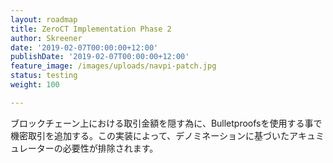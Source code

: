 ```yaml
---
layout: roadmap
title: ZeroCT Implementation Phase 2
author: Skreener
date: '2019-02-07T00:00:00+12:00'
publishDate: '2019-02-07T00:00:00+12:00'
feature_image: /images/uploads/navpi-patch.jpg
status: testing
weight: 100

---
```


ブロックチェーン上における取引金額を隠す為に、Bulletproofsを使用する事で機密取引を追加する。この実装によって、デノミネーションに基づいたアキュミュレーターの必要性が排除されます。
